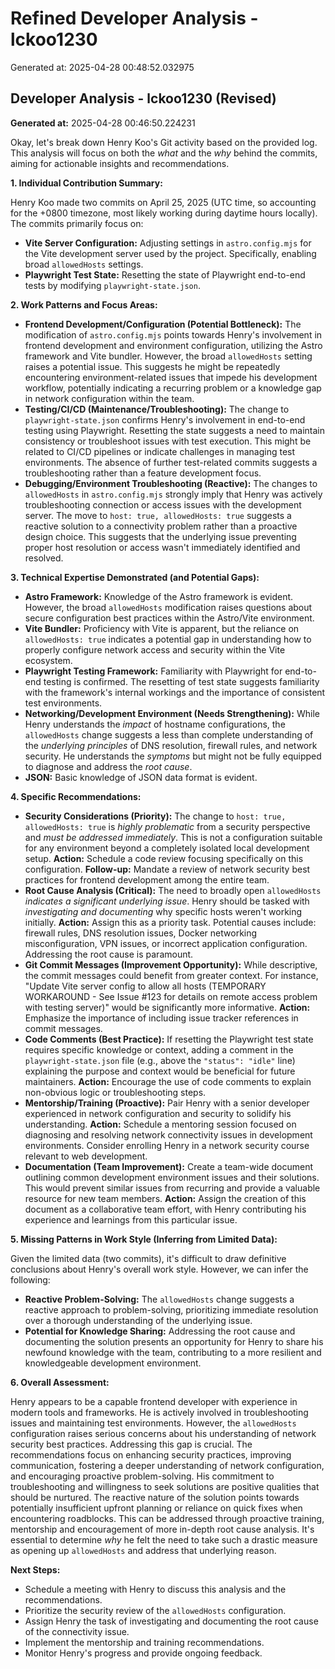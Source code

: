 # Refined Developer Analysis - lckoo1230
Generated at: 2025-04-28 00:48:52.032975

## Developer Analysis - lckoo1230 (Revised)

**Generated at:** 2025-04-28 00:46:50.224231

Okay, let's break down Henry Koo's Git activity based on the provided log. This analysis will focus on both the *what* and the *why* behind the commits, aiming for actionable insights and recommendations.

**1. Individual Contribution Summary:**

Henry Koo made two commits on April 25, 2025 (UTC time, so accounting for the +0800 timezone, most likely working during daytime hours locally).  The commits primarily focus on:

*   **Vite Server Configuration:**  Adjusting settings in `astro.config.mjs` for the Vite development server used by the project. Specifically, enabling broad `allowedHosts` settings.
*   **Playwright Test State:** Resetting the state of Playwright end-to-end tests by modifying `playwright-state.json`.

**2. Work Patterns and Focus Areas:**

*   **Frontend Development/Configuration (Potential Bottleneck):** The modification of `astro.config.mjs` points towards Henry's involvement in frontend development and environment configuration, utilizing the Astro framework and Vite bundler. However, the broad `allowedHosts` setting raises a potential issue. This suggests he might be repeatedly encountering environment-related issues that impede his development workflow, potentially indicating a recurring problem or a knowledge gap in network configuration within the team.
*   **Testing/CI/CD (Maintenance/Troubleshooting):**  The change to `playwright-state.json` confirms Henry's involvement in end-to-end testing using Playwright. Resetting the state suggests a need to maintain consistency or troubleshoot issues with test execution. This might be related to CI/CD pipelines or indicate challenges in managing test environments. The absence of further test-related commits suggests a troubleshooting rather than a feature development focus.
*   **Debugging/Environment Troubleshooting (Reactive):**  The changes to `allowedHosts` in `astro.config.mjs` strongly imply that Henry was actively troubleshooting connection or access issues with the development server. The move to `host: true, allowedHosts: true` suggests a reactive solution to a connectivity problem rather than a proactive design choice. This suggests that the underlying issue preventing proper host resolution or access wasn't immediately identified and resolved.

**3. Technical Expertise Demonstrated (and Potential Gaps):**

*   **Astro Framework:**  Knowledge of the Astro framework is evident. However, the broad `allowedHosts` modification raises questions about secure configuration best practices within the Astro/Vite environment.
*   **Vite Bundler:**  Proficiency with Vite is apparent, but the reliance on `allowedHosts: true` indicates a potential gap in understanding how to properly configure network access and security within the Vite ecosystem.
*   **Playwright Testing Framework:** Familiarity with Playwright for end-to-end testing is confirmed. The resetting of test state suggests familiarity with the framework's internal workings and the importance of consistent test environments.
*   **Networking/Development Environment (Needs Strengthening):** While Henry understands the *impact* of hostname configurations, the `allowedHosts` change suggests a less than complete understanding of the *underlying principles* of DNS resolution, firewall rules, and network security. He understands the *symptoms* but might not be fully equipped to diagnose and address the *root cause*.
*   **JSON:**  Basic knowledge of JSON data format is evident.

**4. Specific Recommendations:**

*   **Security Considerations (Priority):** The change to `host: true, allowedHosts: true` is *highly problematic* from a security perspective and *must be addressed immediately*.  This is not a configuration suitable for any environment beyond a completely isolated local development setup. **Action:** Schedule a code review focusing specifically on this configuration. **Follow-up:** Mandate a review of network security best practices for frontend development among the entire team.
*   **Root Cause Analysis (Critical):** The need to broadly open `allowedHosts` *indicates a significant underlying issue*.  Henry should be tasked with *investigating and documenting* why specific hosts weren't working initially. **Action:** Assign this as a priority task. Potential causes include: firewall rules, DNS resolution issues, Docker networking misconfiguration, VPN issues, or incorrect application configuration.  Addressing the root cause is paramount.
*   **Git Commit Messages (Improvement Opportunity):** While descriptive, the commit messages could benefit from greater context.  For instance, "Update Vite server config to allow all hosts (TEMPORARY WORKAROUND - See Issue #123 for details on remote access problem with testing server)" would be significantly more informative. **Action:** Emphasize the importance of including issue tracker references in commit messages.
*   **Code Comments (Best Practice):** If resetting the Playwright test state requires specific knowledge or context, adding a comment in the `playwright-state.json` file (e.g., above the `"status": "idle"` line) explaining the purpose and context would be beneficial for future maintainers. **Action:** Encourage the use of code comments to explain non-obvious logic or troubleshooting steps.
*   **Mentorship/Training (Proactive):**  Pair Henry with a senior developer experienced in network configuration and security to solidify his understanding. **Action:** Schedule a mentoring session focused on diagnosing and resolving network connectivity issues in development environments. Consider enrolling Henry in a network security course relevant to web development.
*   **Documentation (Team Improvement):** Create a team-wide document outlining common development environment issues and their solutions. This would prevent similar issues from recurring and provide a valuable resource for new team members. **Action:** Assign the creation of this document as a collaborative team effort, with Henry contributing his experience and learnings from this particular issue.

**5. Missing Patterns in Work Style (Inferring from Limited Data):**

Given the limited data (two commits), it's difficult to draw definitive conclusions about Henry's overall work style. However, we can infer the following:

*   **Reactive Problem-Solving:** The `allowedHosts` change suggests a reactive approach to problem-solving, prioritizing immediate resolution over a thorough understanding of the underlying issue.
*   **Potential for Knowledge Sharing:**  Addressing the root cause and documenting the solution presents an opportunity for Henry to share his newfound knowledge with the team, contributing to a more resilient and knowledgeable development environment.

**6. Overall Assessment:**

Henry appears to be a capable frontend developer with experience in modern tools and frameworks. He is actively involved in troubleshooting issues and maintaining test environments. However, the `allowedHosts` configuration raises serious concerns about his understanding of network security best practices. Addressing this gap is crucial. The recommendations focus on enhancing security practices, improving communication, fostering a deeper understanding of network configuration, and encouraging proactive problem-solving. His commitment to troubleshooting and willingness to seek solutions are positive qualities that should be nurtured. The reactive nature of the solution points towards potentially insufficient upfront planning or reliance on quick fixes when encountering roadblocks. This can be addressed through proactive training, mentorship and encouragement of more in-depth root cause analysis. It's essential to determine *why* he felt the need to take such a drastic measure as opening up `allowedHosts` and address that underlying reason.

**Next Steps:**

*   Schedule a meeting with Henry to discuss this analysis and the recommendations.
*   Prioritize the security review of the `allowedHosts` configuration.
*   Assign Henry the task of investigating and documenting the root cause of the connectivity issue.
*   Implement the mentorship and training recommendations.
*   Monitor Henry's progress and provide ongoing feedback.
